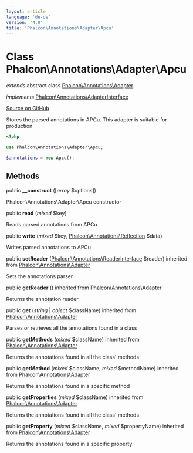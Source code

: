 ```yaml
---
layout: article
language: 'de-de'
version: '4.0'
title: 'Phalcon\Annotations\Adapter\Apcu'
---
```

# Class **Phalcon\Annotations\Adapter\Apcu**

*extends* abstract class [Phalcon\Annotations\Adapter](api/Phalcon_Annotations_Adapter)

*implements* [Phalcon\Annotations\AdapterInterface](api/Phalcon_Annotations_AdapterInterface)

<a href="https://github.com/phalcon/cphalcon/tree/v4.0.0/phalcon/annotations/adapter/apcu.zep" class="btn btn-default btn-sm">Source on GitHub</a>

Stores the parsed annotations in APCu. This adapter is suitable for production

```php
<?php

use Phalcon\Annotations\Adapter\Apcu;

$annotations = new Apcu();

```

## Methods

public **__construct** ([*array* $options])

Phalcon\Annotations\Adapter\Apcu constructor

public **read** (*mixed* $key)

Reads parsed annotations from APCu

public **write** (*mixed* $key, [Phalcon\Annotations\Reflection](api/Phalcon_Annotations_Reflection) $data)

Writes parsed annotations to APCu

public **setReader** ([Phalcon\Annotations\ReaderInterface](api/Phalcon_Annotations_ReaderInterface) $reader) inherited from [Phalcon\Annotations\Adapter](api/Phalcon_Annotations_Adapter)

Sets the annotations parser

public **getReader** () inherited from [Phalcon\Annotations\Adapter](api/Phalcon_Annotations_Adapter)

Returns the annotation reader

public **get** (*string* | *object* $className) inherited from [Phalcon\Annotations\Adapter](api/Phalcon_Annotations_Adapter)

Parses or retrieves all the annotations found in a class

public **getMethods** (*mixed* $className) inherited from [Phalcon\Annotations\Adapter](api/Phalcon_Annotations_Adapter)

Returns the annotations found in all the class' methods

public **getMethod** (*mixed* $className, *mixed* $methodName) inherited from [Phalcon\Annotations\Adapter](api/Phalcon_Annotations_Adapter)

Returns the annotations found in a specific method

public **getProperties** (*mixed* $className) inherited from [Phalcon\Annotations\Adapter](api/Phalcon_Annotations_Adapter)

Returns the annotations found in all the class' methods

public **getProperty** (*mixed* $className, *mixed* $propertyName) inherited from [Phalcon\Annotations\Adapter](api/Phalcon_Annotations_Adapter)

Returns the annotations found in a specific property